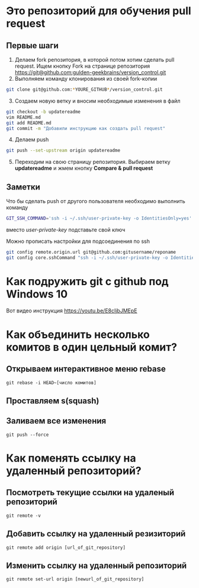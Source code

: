 ﻿# Это репозиторий для обучения pull request

## Первые шаги

1. Делаем fork репозитория, в которой потом хотим сделать pull request. Ищем кнопку Fork на странице репозитория <https://git@github.com:gulden-geekbrains/version_control.git>
2. Выполняем команду клонирования из своей fork-копии
```sh
git clone git@github.com:*YOURE_GITHUB*/version_control.git
```
3. Создаем новую ветку и вносим необходимые изменения в файл
```sh
git checkout -b updatereadme
vim README.md
git add README.md
git commit -m "Добавили инструкцию как создать pull request"
```
4. Делаем push  
```sh
git push --set-upstream origin updatereadme
```
5. Переходим на свою страницу репозитория. Выбираем ветку **updatereadme** и жмем кнопку **Compare & pull request**

## Заметки

Что бы сделать push от другого пользователя необходимо выполнить команду
```sh
GIT_SSH_COMMAND='ssh -i ~/.ssh/user-private-key -o IdentitiesOnly=yes' git push git@github.com:gulden-geekbrains/version_control.git
```

вместо *user-private-key* подставьте свой ключ

Можно прописать настройки для подсоединения по ssh
```sh
git config remote.origin.url git@github.com:gitusername/reponame
git config core.sshCommand "ssh -i ~/.ssh/user-private-key -o IdentitiesOnly=yes"
```
# Как подружить git с github под Windows 10

Вот видео инструкция https://youtu.be/E8cIjbJMEpE

# Как объединить несколько комитов в один цельный комит?
## Открываем интерактивное меню rebase
```
git rebase -i HEAD~[число комитов]
```
## Проставляем s(squash)

## Заливаем все изменения
```
git push --force
```
# Как поменять ссылку на удаленный репозиторий?
## Посмотреть текущие ссылки на удаленый репозиторий
```
git remote -v
```

## Добавить ссылку на удаленный резизиторий
```
git remote add origin [url_of_git_repository]
```

## Изменить ссылку на удаленный репозиторий
```
git remote set-url origin [newurl_of_git_repository]
```

